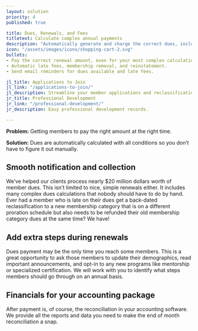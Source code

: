 ```yaml
---
layout: solution
priority: 4
published: true

title: Dues, Renewals, and Fees
titletext: Calculate complex annual payments
description: "Automatically generate and charge the correct dues, including complex statuses and member history."
icon: "/assets/images/icons/shopping-cart-2.svg"
bullets:
- Pay the correct renewal amount, even for your most complex calculations.
- Automatic late fees, membership removal, and reinstatement.
- Send email reminders for dues available and late fees.

jl_title: Applications to Join
jl_link: "/applications-to-join/"
jl_description: Streamline your member applications and reclassifications.
jr_title: Professional Development
jr_link: "/professional-development/"
jr_description: Easy professional development records.

---
```

**Problem:** Getting members to pay the right amount at the right time.

**Solution:** Dues are automatically calculated with all conditions so you don’t have to figure it out manually.

## Smooth notification and collection

We’ve helped our clients process nearly $20 million dollars worth of member dues. This isn’t limited to nice, simple renewals either. It includes many complex dues calculations that nobody should have to do by hand. Ever had a member who is late on their dues get a back-dated reclassification to a new membership category that is on a different proration schedule but also needs to be refunded their old membership category dues at the same time? We have!

## Add extra steps during renewals

Dues payment may be the only time you reach some members. This is a great opportunity to ask those members to update their demographics, read important announcements, and opt-in to any new programs like mentorship or specialized certification. We will work with you to identify what steps members should go through on an annual basis.

## Financials for your accounting package

After payment is, of course, the reconciliation in your accounting software. We provide all the reports and data you need to make the end of month reconciliation a snap.
